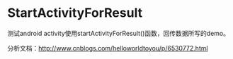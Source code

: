 # StartActivityForResult

测试android activity使用startActivityForResult()函数，回传数据所写的demo。

分析文档：http://www.cnblogs.com/helloworldtoyou/p/6530772.html
